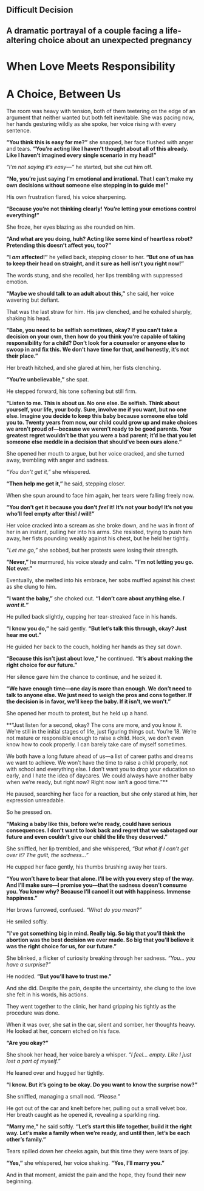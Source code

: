 Difficult Decision
---
A dramatic portrayal of a couple facing a life-altering choice about an unexpected pregnancy
---
# When Love Meets Responsibility

# A Choice, Between Us  

The room was heavy with tension, both of them teetering on the edge of an argument that neither wanted but both felt inevitable. She was pacing now, her hands gesturing wildly as she spoke, her voice rising with every sentence.  

**“You think this is easy for me?”** she snapped, her face flushed with anger and tears. **“You’re acting like I haven’t thought about all of this already. Like I haven’t imagined every single scenario in my head!”**  

*“I’m not saying it’s easy—”* he started, but she cut him off.  

**“No, you’re just saying I’m emotional and irrational. That I can’t make my own decisions without someone else stepping in to guide me!”**  

His own frustration flared, his voice sharpening.  

**“Because you’re not thinking clearly! You’re letting your emotions control everything!”**  

She froze, her eyes blazing as she rounded on him.  

**“And what are you doing, huh? Acting like some kind of heartless robot? Pretending this doesn’t affect you, too?”**  

**“I *am* affected!”** he yelled back, stepping closer to her. **“But one of us has to keep their head on straight, and it sure as hell isn’t you right now!”**  

The words stung, and she recoiled, her lips trembling with suppressed emotion.  

**“Maybe we should talk to an adult about this,”** she said, her voice wavering but defiant.  

That was the last straw for him. His jaw clenched, and he exhaled sharply, shaking his head.  

**“Babe, you need to be selfish sometimes, okay? If you can’t take a decision on your own, then how do you think you’re capable of taking responsibility for a child? Don’t look for a counselor or anyone else to swoop in and fix this. We don’t have time for that, and honestly, it’s not their place.”**  

Her breath hitched, and she glared at him, her fists clenching.  

**“You’re unbelievable,”** she spat.  

He stepped forward, his tone softening but still firm.  

**“Listen to me. This is about *us*. No one else. Be selfish. Think about yourself, your life, your body. Sure, involve me if you want, but no one else. Imagine you decide to keep this baby because someone else told you to. Twenty years from now, our child could grow up and make choices we aren’t proud of—because we weren’t ready to be good parents. Your greatest regret wouldn’t be that you were a bad parent; it’d be that you let someone else meddle in a decision that should’ve been ours alone.”**  

She opened her mouth to argue, but her voice cracked, and she turned away, trembling with anger and sadness.  

*“You don’t get it,”* she whispered.  

**“Then help me get it,”** he said, stepping closer.  

When she spun around to face him again, her tears were falling freely now.  

**“You don’t get it because you don’t *feel* it! It’s not your body! It’s not you who’ll feel empty after this! *I* will!”**  

Her voice cracked into a scream as she broke down, and he was in front of her in an instant, pulling her into his arms. She resisted, trying to push him away, her fists pounding weakly against his chest, but he held her tightly.  

*“Let me go,”* she sobbed, but her protests were losing their strength.  

**“Never,”** he murmured, his voice steady and calm. **“I’m not letting you go. Not ever.”**  

Eventually, she melted into his embrace, her sobs muffled against his chest as she clung to him.  

**“I want the baby,”** she choked out. **“I don’t care about anything else. *I want it.*”**  

He pulled back slightly, cupping her tear-streaked face in his hands.  

**“I know you do,”** he said gently. **“But let’s talk this through, okay? Just hear me out.”**  

He guided her back to the couch, holding her hands as they sat down.  

**“Because this isn’t just about love,”** he continued. **“It’s about making the right choice for our future.”**  

Her silence gave him the chance to continue, and he seized it.  

**“We have enough time—one day is more than enough. We don’t need to talk to anyone else. We just need to weigh the pros and cons together. If the decision is in favor, we’ll keep the baby. If it isn’t, we won’t.”**  

She opened her mouth to protest, but he held up a hand.  

**“Just listen for a second, okay? The cons are more, and you know it. We’re still in the initial stages of life, just figuring things out. You’re 18. We’re not mature or responsible enough to raise a child. Heck, we don’t even know how to cook properly. I can barely take care of myself sometimes.  

We both have a long future ahead of us—a list of career paths and dreams we want to achieve. We won’t have the time to raise a child properly, not with school and everything else. I don’t want you to drop your education so early, and I hate the idea of daycares. We could always have another baby when we’re ready, but right now? Right now isn’t a good time.”**  

He paused, searching her face for a reaction, but she only stared at him, her expression unreadable.  

So he pressed on.  

**“Making a baby like this, before we’re ready, could have serious consequences. I don’t want to look back and regret that we sabotaged our future and even couldn’t give our child the life they deserved.”**  

She sniffled, her lip trembled, and she whispered, *“But what if I can’t get over it? The guilt, the sadness…”*  

He cupped her face gently, his thumbs brushing away her tears.  

**“You won’t have to bear that alone. I’ll be with you every step of the way. And I’ll make sure—I promise you—that the sadness doesn’t consume you. You know why? Because I’ll cancel it out with happiness. Immense happiness.”**  

Her brows furrowed, confused. *“What do you mean?”*  

He smiled softly.  

**“I’ve got something big in mind. Really big. So big that you’ll think the abortion was the best decision we ever made. So big that you’ll believe it was the right choice for us, for our future.”**  

She blinked, a flicker of curiosity breaking through her sadness. *“You… you have a surprise?”*  

He nodded. **“But you’ll have to trust me.”**  

And she did. Despite the pain, despite the uncertainty, she clung to the love she felt in his words, his actions.  

They went together to the clinic, her hand gripping his tightly as the procedure was done.  

When it was over, she sat in the car, silent and somber, her thoughts heavy. He looked at her, concern etched on his face.  

**“Are you okay?”**  

She shook her head, her voice barely a whisper. *“I feel… empty. Like I just lost a part of myself.”*  

He leaned over and hugged her tightly.  

**“I know. But it’s going to be okay. Do you want to know the surprise now?”**  

She sniffled, managing a small nod. *“Please.”*  

He got out of the car and knelt before her, pulling out a small velvet box. Her breath caught as he opened it, revealing a sparkling ring.  

**“Marry me,”** he said softly. **“Let’s start this life together, build it the right way. Let’s make a family when we’re ready, and until then, let’s be each other’s family.”**  

Tears spilled down her cheeks again, but this time they were tears of joy.  

**“Yes,”** she whispered, her voice shaking. **“Yes, I’ll marry you.”**  

And in that moment, amidst the pain and the hope, they found their new beginning.